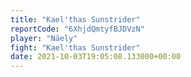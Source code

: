 ```yaml
---
title: "Kael'thas Sunstrider"
reportCode: "6XhjdQmtyfBJDVzN"
player: "Näely"
fight: "Kael'thas Sunstrider"
date: 2021-10-03T19:05:08.133000+00:00
---
```

